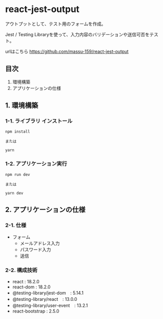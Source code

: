 # react-jest-output

アウトプットとして、テスト用のフォームを作成。

Jest / Testing Libraryを使って、入力内容のバリデーションや送信可否をテスト。

urlはこちら
https://github.com/massu-159/react-jest-output


## 目次
1. 環境構築
2. アプリケーションの仕様

## 1. 環境構築

### 1-1. ライブラリ インストール

```
npm install

または

yarn
```

### 1-2. アプリケーション実行

```
npm run dev

または

yarn dev
```

## 2. アプリケーションの仕様

### 2-1. 仕様
- フォーム
  - メールアドレス入力
  - パスワード入力
  - 送信

### 2-2. 構成技術
- react : 18.2.0
- react-dom : 18.2.0
- @testing-library/jest-dom　: 5.14.1
- @testing-library/react　: 13.0.0
- @testing-library/user-event　: 13.2.1
- react-bootstrap : 2.5.0
